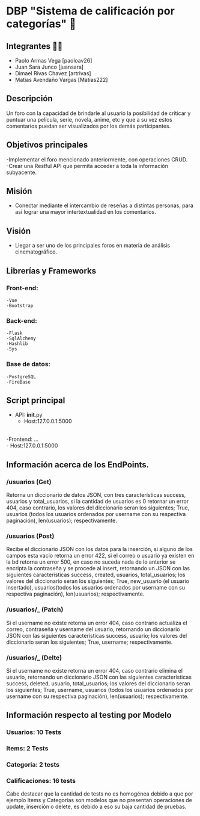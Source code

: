 # DBP "Sistema de calificación por categorías" 💾

## Integrantes 🙋‍♂️
- Paolo Armas Vega [paoloav26]
- Juan Sara Junco [juansara]
- Dimael Rivas Chavez [artrivas]
- Matias Avendaño Vargas  [Matias222]

## Descripción 
Un foro con la capacidad de brindarle al usuario la posibilidad de criticar y puntuar una película, serie, novela, anime, etc y que a su vez estos comentarios puedan ser visualizados por los demás participantes.

## Objetivos principales
-Implementar el foro mencionado anteriormente, con operaciones CRUD.
<br />
-Crear una Restful API que permita acceder a toda la información subyacente.

## Misión
- Conectar mediante el intercambio de reseñas a distintas personas, para asi lograr una mayor intertextualidad en los comentarios. 

## Visión
- Llegar a ser uno de los principales foros en materia de análisis cinematográfico.

## Librerías y Frameworks
### Front-end:
    -Vue
    -Bootstrap
### Back-end:
    -Flask
    -SqlAlchemy
    -Hashlib
    -Sys
### Base de datos:
    -PostgreSQL
    -FireBase

## Script principal
- API: __init__.py
    <br />
    -  Host:127.0.0.1:5000   
    <br />
-Frontend: ...
    <br />
    -   Host:127.0.0.1:5000
## Información acerca de los EndPoints.  
### /usuarios (Get)
Retorna un diccionario de datos JSON, con tres características success, usuarios y total_usuarios, si la cantidad de usuarios es 0 retornar un error 404, caso contrario, los valores del diccionario seran los siguientes; True, usuarios (todos los usuarios ordenados por username con su respectiva paginación), len(usuarios); respectivamente.
### /usuarios (Post)
Recibe el diccionario JSON con los datos para la inserción, si alguno de los campos esta vacio retorna un error 422, si el correo o usuario ya existen en la bd retorna un error 500, en caso no suceda nada de lo anterior se encripta la contraseña y se procede al insert, retornando un JSON con las siguientes características success, created, usuarios, total_usuarios; los valores del diccionario seran los siguientes; True, new_usuario (el usuario insertado), usuarios(todos los usuarios ordenados por username con su respectiva paginación), len(usuarios); respectivamente.
### /usuarios/_<username> (Patch)
Si el username no existe retorna un error 404, caso contrario actualiza el correo, contraseña y username del usuario, retornando un diccionario JSON con las siguientes características success, usuario; los valores del diccionario seran los siguientes; True, username; respectivamente. 
### /usuarios/_<username> (Delte)
Si el username no existe retorna un error 404, caso contrario elimina el usuario, retornando un diccionario JSON con las siguientes características success, deleted, usuario, total_usuarios; los valores del diccionario seran los siguientes; True, username, usuarios (todos los usuarios ordenados por username con su respectiva paginación), len(usuarios); respectivamente. 


## Información respecto al testing por Modelo
### Usuarios: 10 Tests
### Items: 2 Tests
### Categoria: 2 tests
### Calificaciones: 16 tests
Cabe destacar que la cantidad de tests no es homogénea debido a que por ejemplo Items y Categorías son modelos que no presentan operaciones de update, inserción o delete, es debido a eso su baja cantidad de pruebas.
